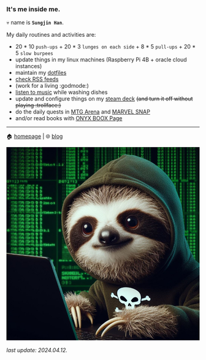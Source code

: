### It's me inside me.

💀 name is **`Sungjin Han`**.

My daily routines and activities are:

* 20 * 10 `push-ups` + 20 * 3 `lunges on each side` + 8 * 5 `pull-ups` + 20 * 5 `slow burpees`
* update things in my linux machines (Raspberry Pi 4B + oracle cloud instances)
* maintain my [dotfiles](https://github.com/meinside/dotfiles)
* [check RSS feeds](https://apps.apple.com/kr/app/reeder-5/id1529448980)
* (work for a living :godmode:)
* [listen to music](https://play.google.com/store/apps/details?id=com.spiralplayerx) while washing dishes
* update and configure things on my [steam deck](https://store.steampowered.com/steamdeck) ~~(and turn it off without playing :trollface:)~~
* do the daily quests in [MTG Arena](https://magic.wizards.com/en/mtgarena) and [MARVEL SNAP](https://www.marvelsnap.com/)
* and/or read books with [ONYX BOOX Page](https://onyxboox.com/boox_page)

----

🏠 [homepage](https://meinside.dev) | 🌐 [blog](https://blog.meinside.dev)

![generated with noiselith](https://raw.githubusercontent.com/meinside/meinside/main/res/profile/sloth.jpg)

*last update: 2024.04.12.*
